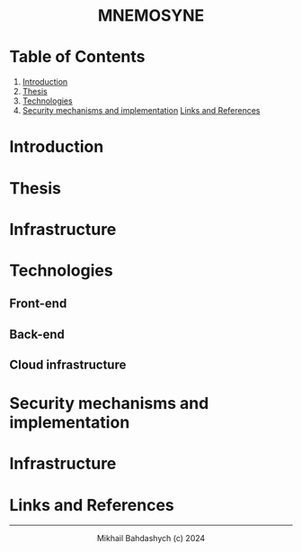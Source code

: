 <h1 align="center">
    MNEMOSYNE
</h1>

# Table of Contents
1. [Introduction](#introduction)
2. [Thesis](#thesis)
3. [Technologies](#technologies)
4. [Security mechanisms and implementation](#security-mechanisms-and-implementation)
[Links and References](#links-and-references)

# Introduction

# Thesis

# Infrastructure

# Technologies

## Front-end

## Back-end

## Cloud infrastructure

# Security mechanisms and implementation

# Infrastructure

# Links and References

---

<p align="center">
    Mikhail Bahdashych (c) 2024
</p>
